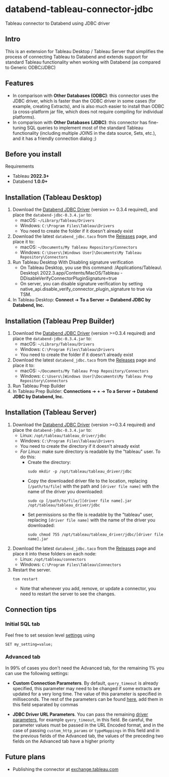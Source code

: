 # databend-tableau-connector-jdbc
Tableau connector to Databend using JDBC driver

## Intro

This is an extension for Tableau Desktop / Tableau Server that simplifies the process of connecting Tableau to Databend and extends support for standard Tableau functionality when working with Databend (as compared to Generic ODBC/JDBC)

## Features

- In comparison with **Other Databases (ODBC)**: this connector uses the JDBC driver, which is faster than the ODBC driver in some cases (for example, creating Extracts), and is also much easier to install than ODBC (a cross-platform jar file, which does not require compiling for individual platforms).
- In comparison with **Other Databases (JDBC)**: this connector has fine-tuning SQL queries to implement most of the standard Tableau functionality (including multiple JOINS in the data source, Sets, etc.), and it has a friendly connection dialog ;)

## Before you install

Requirements
- Tableau **2022.3+**
- Databend **1.0.0+**

## Installation (Tableau Desktop)
1. Download the [Databend JDBC Driver](https://github.com/databendcloud/databend-jdbc) (version >= 0.3.4 required), and place the `databend-jdbc-0.3.4.jar` to:
    - macOS: `~/Library/Tableau/Drivers`
    - Windows: `C:\Program Files\Tableau\Drivers`
    - You need to create the folder if it doesn't already exist
2. Download the latest `databend_jdbc.taco` from the [Releases](https://github.com/databendcloud/databend-tableau-connector-jdbc/releases) page, and place it to:
    - macOS: `~/Documents/My Tableau Repository/Connectors`
    - Windows: `C:\Users\[Windows User]\Documents\My Tableau Repository\Connectors`
3. Run Tableau Desktop With Disabling signature verification
   - On Tableau Desktop, you use this command:  /Applications/Tableau\ Desktop\ 2022.3.app/Contents/MacOS/Tableau  -DDisableVerifyConnectorPluginSignature=true
   - On server, you can disable signature verification by setting native_api.disable_verify_connector_plugin_signature to true via TSM.
4. In Tableau Desktop: **Connect** ➔ **To a Server** ➔ **Databend JDBC by Databend, Inc.**

## Installation (Tableau Prep Builder)
1. Download the [Databend JDBC Driver](https://github.com/databendcloud/databend-jdbc) (version >=0.3.4 required) and place the `databend-jdbc-0.3.4.jar` to:
    - macOS: `~/Library/Tableau/Drivers`
    - Windows: `C:\Program Files\Tableau\Drivers`
    - You need to create the folder if it doesn't already exist
2. Download the latest `databend_jdbc.taco` from the [Releases](https://github.com/databendcloud/databend-tableau-connector-jdbc/releases) page and place it to:
    - macOS: `~/Documents/My Tableau Prep Repository/Connectors`
    - Windows: `C:\Users\[Windows User]\Documents\My Tableau Prep Repository\Connectors`
3. Run Tableau Prep Builder
4. In Tableau Prep Builder: **Connections** ➔ **+** ➔ **To a Server** ➔ **Databend JDBC by Databend, Inc.**

## Installation (Tableau Server)
1. Download the [Databend JDBC Driver](https://github.com/databendcloud/databend-jdbc) (version >=0.3.4 required) and place the `databend-jdbc-0.3.4.jar` to:
    - Linux: `/opt/tableau/tableau_driver/jdbc`
    - Windows: `C:\Program Files\Tableau\Drivers`
    - You need to create the directory if it doesn't already exist
    - *For Linux:* make sure directory is readable by the "tableau" user. To do this:
        - Create the directory:
            ```
            sudo mkdir -p /opt/tableau/tableau_driver/jdbc
            ```
        - Copy the downloaded driver file to the location, replacing `[/path/to/file]` with the path and `[driver file name]` with the name of the driver you downloaded:
            ```
            sudo cp [/path/to/file/][driver file name].jar /opt/tableau/tableau_driver/jdbc
            ```
        - Set permissions so the file is readable by the "tableau" user, replacing `[driver file name]` with the name of the driver you downloaded:
            ```
            sudo chmod 755 /opt/tableau/tableau_driver/jdbc/[driver file name].jar
            ```
2. Download the latest `databend_jdbc.taco` from the [Releases](https://github.com/databendcloud/databend-tableau-connector-jdbc/releases) page and place it into these folders on each node:
    - Linux: `/opt/tableau/connectors`
    - Windows: `C:\Program Files\Tableau\Connectors`
3. Restart the server.
    ```
    tsm restart
    ```
    - Note that whenever you add, remove, or update a connector, you need to restart the server to see the changes.
## Connection tips
### Initial SQL tab
Feel free to set session level [settings](https://databend.rs/doc/sql-reference/system-tables/system-settings) using
```
SET my_setting=value;
``` 
### Advanced tab
In 99% of cases you don't need the Advanced tab, for the remaining 1% you can use the following settings:
- **Custom Connection Parameters**. By default, `query_timeout` is already specified, this parameter may need to be changed if some extracts are updated for a very long time. The value of this parameter is specified in milliseconds. The rest of the parameters can be found [here](https://github.com/databendcloud/databend-jdbc/blob/main/docs/Connection.md), add them in this field separated by commas

- **JDBC Driver URL Parameters**. You can pass the remaining [driver parameters](https://github.com/databendcloud/databend-jdbc/blob/main/docs/Connection.md), for example `qyery_timeout`, in this field. Be careful, the parameter values must be passed in the URL Encoded format, and in the case of passing `custom_http_params` or `typeMappings` in this field and in the previous fields of the Advanced tab, the values of the preceding two fields on the Advanced tab have a higher priority

## Future plans
- Publishing the connector at [exchange.tableau.com](https://exchange.tableau.com/connectors)
